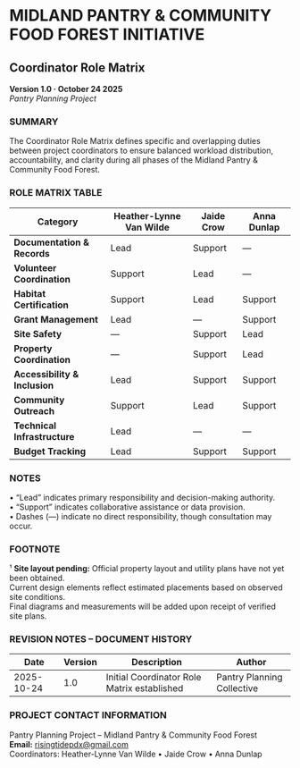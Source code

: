 # MIDLAND PANTRY & COMMUNITY FOOD FOREST INITIATIVE

## Coordinator Role Matrix

**Version 1.0 · October 24 2025**  
*Pantry Planning Project*

### SUMMARY

The Coordinator Role Matrix defines specific and overlapping duties between project coordinators to ensure balanced workload distribution, accountability, and clarity during all phases of the Midland Pantry & Community Food Forest.

### ROLE MATRIX TABLE

| Category                      | Heather-Lynne Van Wilde | Jaide Crow | Anna Dunlap |
|-------------------------------|-------------------------|------------|-------------|
| **Documentation & Records**   | Lead                    | Support    | —           |
| **Volunteer Coordination**    | Support                 | Lead       | —           |
| **Habitat Certification**     | Support                 | Lead       | Support     |
| **Grant Management**          | Lead                    | —          | Support     |
| **Site Safety**               | —                       | Support    | Lead        |
| **Property Coordination**     | —                       | Support    | Lead        |
| **Accessibility & Inclusion** | Lead                    | Support    | Support     |
| **Community Outreach**        | Support                 | Lead       | Support     |
| **Technical Infrastructure**  | Lead                    | —          | —           |
| **Budget Tracking**           | Lead                    | Support    | Support     |

### NOTES

• “Lead” indicates primary responsibility and decision-making authority.  
• “Support” indicates collaborative assistance or data provision.  
• Dashes (—) indicate no direct responsibility, though consultation may occur.

### FOOTNOTE

¹ **Site layout pending:** Official property layout and utility plans have not yet been obtained.  
Current design elements reflect estimated placements based on observed site conditions.  
Final diagrams and measurements will be added upon receipt of verified site plans.

### REVISION NOTES – DOCUMENT HISTORY

| Date       | Version | Description                                 | Author                     |
|------------|---------|---------------------------------------------|----------------------------|
| 2025-10-24 | 1.0     | Initial Coordinator Role Matrix established | Pantry Planning Collective |

### PROJECT CONTACT INFORMATION

Pantry Planning Project – Midland Pantry & Community Food Forest  
**Email:** risingtidepdx@gmail.com  
Coordinators: Heather-Lynne Van Wilde • Jaide Crow • Anna Dunlap
